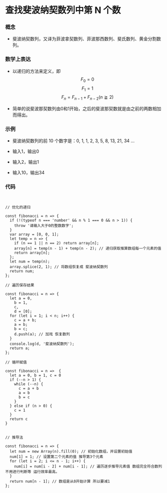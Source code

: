 # 查找斐波纳契数列中第 N 个数


### 概念

+ 斐波纳契数列，又译为菲波拿契数列、菲波那西数列、斐氏数列、黄金分割数列。


### 数学上表达

+ 以递归的方法来定义，即
  $$F_{0}=0$$ 
  $$F_{1}=1$$ 
  $$F_{n}=F_{n-1}+F_{n-2} (n≧2)$$  
 
+ 简单的说斐波那契数列由0和1开始，之后的斐波那契数就是由之前的两数相加而得出。


### 示例

+  斐波纳契数列的前 10 个数字是：0, 1, 1, 2, 3, 5, 8, 13, 21, 34 ...

+ 输入1，输出0
+ 输入2，输出1
+ 输入10，输出34

### 代码

```


// 优化的递归

const fibonacci = n => {
  if (!(typeof n === 'number' && n % 1 === 0 && n > 1)) {
    throw '请输入大于0的整数数字';
  }
  var array = [0, 0, 1];
  let temp = n => {
    if (n == 1 || n == 2) return array[n];
    array[n] = temp(n - 1) + temp(n - 2); // 递归获取推算数组每一个元素的值
    return array[n];
  };
  let num = temp(n);
  array.splice(2, 1); // 将数组恢复成 斐波纳契数列
  return num;
};

// 遍历保存结果

const fibonacci = n => {
  let a = 0,
    b = 1,
    c,
    d = [0];
  for (let i = 1; i < n; i++) {
    c = a + b;
    a = b;
    b = c;
    d.push(a); // 加戏 恢复数列
  }
  console.log(d, '斐波纳契数列');
  return a;
};

// 循环赋值

const fibonacci = n =>  {
  let a = 0, b = 1, c = 0
  if (--n > 1) {
    while (--n) {
      c = a + b
      a = b
      b = c
    }
  } else if (n > 0) {
    c = 1
  }
  return c
}


// 推导法

const fibonacci = n => {
  let num = new Array(n).fill(0); // 初始化数组，并设置初始值
  num[1] = 1; // 设置第二个元素的值 推导第3个元素
  for (let i = 2; i <= n - 1; i++) {
    num[i] = num[i - 2] + num[i - 1]; // 遍历逐步推导元素值 数组完全符合数列不用进行判断等 运行效率最高。
  }
  return num[n - 1]; // 数组是从0开始计算 所以要减1
};


```